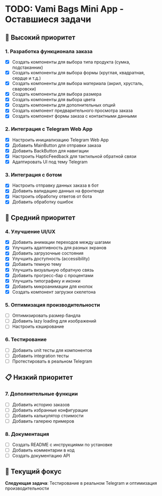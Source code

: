 # TODO: Vami Bags Mini App - Оставшиеся задачи

## 🚀 Высокий приоритет

### 1. Разработка функционала заказа
- [x] Создать компоненты для выбора типа продукта (сумка, подстаканник)
- [x] Создать компоненты для выбора формы (круглая, квадратная, сердце и т.д.)
- [x] Создать компоненты для выбора материала (акрил, хрусталь, сваровски)
- [x] Создать компоненты для выбора размера
- [x] Создать компоненты для выбора цвета
- [x] Создать компоненты для дополнительных опций
- [x] Создать компонент предварительного просмотра заказа
- [x] Создать компонент формы заказа с контактными данными

### 2. Интеграция с Telegram Web App
- [x] Настроить инициализацию Telegram Web App
- [x] Добавить MainButton для отправки заказа
- [x] Добавить BackButton для навигации
- [x] Настроить HapticFeedback для тактильной обратной связи
- [x] Адаптировать UI под тему Telegram

### 3. Интеграция с ботом
- [x] Настроить отправку данных заказа в бот
- [x] Добавить валидацию данных на фронтенде
- [x] Настроить обработку ответов от бота
- [x] Добавить обработку ошибок

## 🔧 Средний приоритет

### 4. Улучшение UI/UX
- [x] Добавить анимации переходов между шагами
- [x] Улучшить адаптивность для разных экранов
- [x] Добавить загрузочные состояния
- [x] Улучшить доступность (accessibility)
- [x] Добавить темную тему
- [x] Улучшить визуальную обратную связь
- [x] Добавить прогресс-бар с процентами
- [x] Улучшить типографику и иконки
- [x] Добавить микроанимации для кнопок
- [x] Создать компонент загрузки скелетона

### 5. Оптимизация производительности
- [ ] Оптимизировать размер бандла
- [ ] Добавить lazy loading для изображений
- [ ] Настроить кэширование

### 6. Тестирование
- [ ] Добавить unit тесты для компонентов
- [ ] Добавить integration тесты
- [ ] Протестировать в реальном Telegram

## 📋 Низкий приоритет

### 7. Дополнительные функции
- [ ] Добавить историю заказов
- [ ] Добавить избранные конфигурации
- [ ] Добавить калькулятор стоимости
- [ ] Добавить галерею примеров

### 8. Документация
- [ ] Создать README с инструкциями по установке
- [ ] Добавить комментарии в код
- [ ] Создать документацию API

## 🎯 Текущий фокус

**Следующая задача**: Тестирование в реальном Telegram и оптимизация производительности 